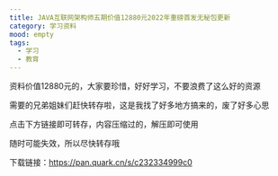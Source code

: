 ```yaml
---
title: JAVA互联网架构师五期价值12880元2022年重磅首发无秘包更新
category: 学习资料
mood: empty
tags:
  - 学习
  - 教育
---
```


资料价值12880元的，大家要珍惜，好好学习，不要浪费了这么好的资源




需要的兄弟姐妹们赶快转存啦，这是我找了好多地方搞来的，废了好多心思




点击下方链接即可转存，内容压缩过的，解压即可使用




随时可能失效，所以尽快转存哦







下载链接：https://pan.quark.cn/s/c232334999c0








